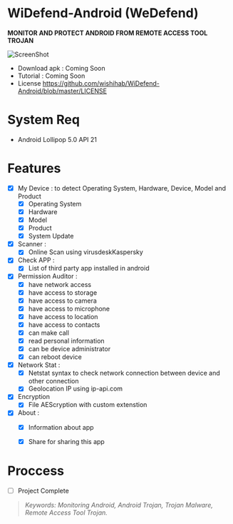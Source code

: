 # WiDefend-Android (WeDefend)

**MONITOR AND PROTECT ANDROID FROM REMOTE ACCESS TOOL TROJAN**



![ScreenShot](https://github.com/wishihab/WiDefend-Android/blob/master/menudrawer.PNG)

- Download apk : Coming Soon
- Tutorial : Coming Soon
- License https://github.com/wishihab/WiDefend-Android/blob/master/LICENSE

# System Req

- Android Lollipop 5.0 API 21

# Features

- [x] My Device : to detect Operating System, Hardware, Device, Model and Product
	- [x] Operating System
	- [x] Hardware
	- [x] Model
	- [x] Product
	- [x] System Update
	
- [x] Scanner :
	- [x] Online Scan using virusdeskKaspersky
	
- [x] Check APP : 
	- [x] List of third party app installed in android

- [x] Permission Auditor :
	- [x] have network access
	- [x] have access to storage
	- [x] have access to camera
	- [x] have access to microphone
	- [x] have access to location
	- [x] have access to contacts
	- [x] can make call
	- [x] read personal information
	- [x] can be device administrator
	- [x] can reboot device
	
- [x] Network Stat :
	- [x] Netstat syntax to check network connection between device and other connection
	- [x] Geolocation IP using ip-api.com
	
- [x] Encryption
	- [x] File AEScryption with custom extenstion

- [x] About : 
	- [x] Information about app
	- [x] Share for sharing this app



# Proccess

- [ ] Project Complete


> *Keywords: Monitoring Android, Android Trojan, Trojan Malware, Remote Access Tool Trojan.*

